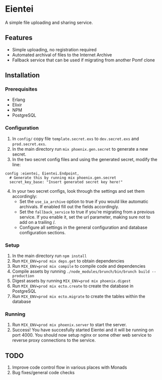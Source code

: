 # Eientei

A simple file uploading and sharing service.

## Features
* Simple uploading, no registration required
* Automated archival of files to the Internet Archive
* Fallback service that can be used if migrating from another Pomf clone

## Installation
### Prerequisites
* Erlang
* Elixir
* NPM
* PostgreSQL

### Configuration
1. In `config/` copy file `template.secret.exs` to `dev.secret.exs` and `prod.secret.exs`.
2. In the main directory run `mix phoenix.gen.secret` to generate a new secret.
3. In the two secret config files and using the generated secret, modify the line:
```
config :eientei, Eientei.Endpoint,
  # Generate this by running mix phoenix.gen.secret
  secret_key_base: "Insert generated secret key here!"
```
4. In your two secret configs, look through the settings and set them accordingly:
    * Set the `use_ia_archive` option to true if you would like automatic archivals. If enabled fill out the fields accordingly.
    * Set the `fallback_service` to true if you're migrating from a previous service. If you enable it, set the url parameter, making sure not to add on a trailing /.
    * Configure all settings in the general configuration and database configuration sections.

### Setup
1. In the main directory run `npm install`
2. Run `MIX_ENV=prod mix deps.get` to obtain dependencies
3. Run `MIX_ENV=prod mix compile` to compile code and dependencies
4. Compile assets by running `./node_modules/brunch/bin/brunch build --production`
5. Digest assets by running `MIX_ENV=prod mix phoenix.digest`
6. Run `MIX_ENV=prod mix ecto.create` to create the database in PostgreSQL
7. Run `MIX_ENV=prod mix ecto.migrate` to create the tables within the database

### Running
1. Run `MIX_ENV=prod mix phoenix.server` to start the server.
2. Success! You have succesfully started Eientei and it will be running on port 4000. You should now setup nginx or some other web service to reverse proxy connections to the service.

## TODO
1. Improve code control flow in various places with Monads
2. Bug fixes/general code checks
